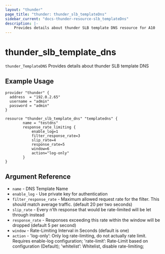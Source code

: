 ```yaml
---
layout: "thunder"
page_title: "thunder: thunder_slb_templateDns"
sidebar_current: "docs-thunder-resource-slb_templateDns"
description: |-
    Provides details about thunder SLB template DNS resource for A10
---
```


# thunder\_slb\_template\_dns

`thunder_TemplateDNS` Provides details about thunder SLB template DNS
## Example Usage


```hcl
provider "thunder" {
  address  = "192.0.2.65"
  username = "admin"
  password = "admin"
}

resource "thunder_slb_template_dns" "templatedns" {
		name = "testdns"
        response_rate_limiting {
            enable_log=1
            filter_response_rate=3
            slip_rate=4
            response_rate=5
            window=6
            action="log-only"
        }
}
```

## Argument Reference

* `name` - DNS Template Name
* `enable_log` - Use private key for authentication
* `filter_response_rate` - Maximum allowed request rate for the filter. This should match average traffic. (default 20 per two seconds)
* `slip_rate` - Every n’th response that would be rate-limited will be let through instead
* `response_rate` - Responses exceeding this rate within the window will be dropped (default 5 per second)
* `window` - Rate-Limiting Interval in Seconds (default is one)
* `action` - 'log-only’: Only log rate-limiting, do not actually rate limit. Requires enable-log configuration; 'rate-limit’: Rate-Limit based on configuration (Default); 'whitelist’: Whitelist, disable rate-limiting;





